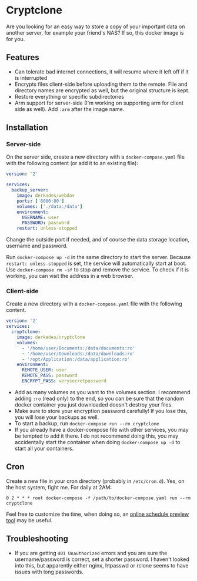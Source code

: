 # Cryptclone

Are you looking for an easy way to store a copy of your important data on another server, for example your friend's NAS? If so, this docker image is for you.

## Features

* Can tolerate bad internet connections, it will resume where it left off if it is interrupted
* Encrypts files client-side before uploading them to the remote. File and directory names are encrypted as well, but the original structure is kept.
* Restore everything or specific subdirectories
* Arm support for server-side (I'm working on supporting arm for client side as well). Add `:arm` after the image name.

## Installation

### Server-side

On the server side, create a new directory with a `docker-compose.yaml` file with the following content (or add it to an existing file):

```yaml
version: '2'

services:
  backup_server:
    image: derkades/webdav
    ports: ['8080:80']
    volumes: ['./data:/data']
    environment:
      USERNAME: user
      PASSWORD: password
    restart: unless-stopped
```

Change the outside port if needed, and of course the data storage location, username and password.

Run `docker-compose up -d` in the same directory to start the server. Because `restart: unless-stopped` is set, the service will automatically start at boot. Use `docker-compose rm -sf` to stop and remove the service. To check if it is working, you can visit the address in a web browser.

### Client-side

Create a new directory with a `docker-compose.yaml` file with the following content.

```yaml
version: '2'
services:
  cryptclone:
    image: derkades/cryptclone
    volumes:
      - '/home/user/Documents:/data/documents:ro'
      - '/home/user/Downloads:/data/downloads:ro'
      - '/opt/Application:/data/application:ro'
    environment:
      REMOTE_USER: user
      REMOTE_PASS: password
      ENCRYPT_PASS: verysecretpassword
```

* Add as many volumes as you want to the volumes section. I recommend adding `:ro` (read only) to the end, so you can be sure that the random docker container you just downloaded doesn't destroy your files.
* Make sure to store your encryption password carefully! If you lose this, you will lose your backups as well.
* To start a backup, run `docker-compose run --rm cryptclone`
* If you already have a docker-compose file with other services, you may be tempted to add it there. I do not recommend doing this, you may accidentally start the container when doing `docker-compose up -d` to start all your containers.

## Cron

Create a new file in your cron directory (probably in `/etc/cron.d`). Yes, on the host system, fight me. For daily at 2AM:

```cron
0 2 * * * root docker-compose -f /path/to/docker-compose.yaml run --rm cryptclone
```

Feel free to customize the time, when doing so, an [online schedule preview tool](https://crontab.guru) may be useful.

## Troubleshooting

* If you are getting `401 Unauthorized` errors and you are sure the username/password is correct, set a shorter password. I haven't looked into this, but apparently either nginx, htpasswd or rclone seems to have issues with long passwords.
